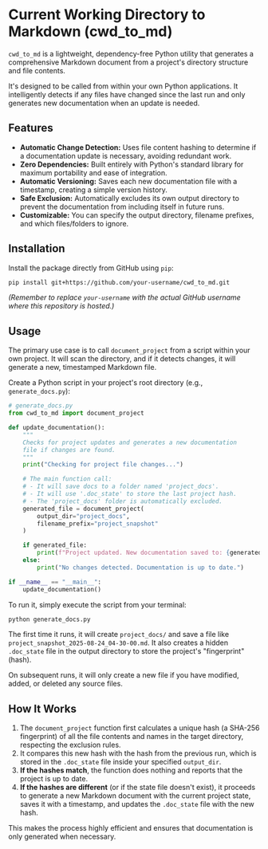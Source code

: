 # Current Working Directory to Markdown (cwd_to_md)

`cwd_to_md` is a lightweight, dependency-free Python utility that generates a comprehensive Markdown document from a project's directory structure and file contents.

It's designed to be called from within your own Python applications. It intelligently detects if any files have changed since the last run and only generates new documentation when an update is needed.

## Features

-   **Automatic Change Detection:** Uses file content hashing to determine if a documentation update is necessary, avoiding redundant work.
-   **Zero Dependencies:** Built entirely with Python's standard library for maximum portability and ease of integration.
-   **Automatic Versioning:** Saves each new documentation file with a timestamp, creating a simple version history.
-   **Safe Exclusion:** Automatically excludes its own output directory to prevent the documentation from including itself in future runs.
-   **Customizable:** You can specify the output directory, filename prefixes, and which files/folders to ignore.

## Installation

Install the package directly from GitHub using `pip`:

```bash
pip install git+https://github.com/your-username/cwd_to_md.git
```
*(Remember to replace `your-username` with the actual GitHub username where this repository is hosted.)*

## Usage

The primary use case is to call `document_project` from a script within your own project. It will scan the directory, and if it detects changes, it will generate a new, timestamped Markdown file.

Create a Python script in your project's root directory (e.g., `generate_docs.py`):

```python
# generate_docs.py
from cwd_to_md import document_project

def update_documentation():
    """
    Checks for project updates and generates a new documentation
    file if changes are found.
    """
    print("Checking for project file changes...")

    # The main function call:
    # - It will save docs to a folder named 'project_docs'.
    # - It will use '.doc_state' to store the last project hash.
    # - The 'project_docs' folder is automatically excluded.
    generated_file = document_project(
        output_dir="project_docs",
        filename_prefix="project_snapshot"
    )

    if generated_file:
        print(f"Project updated. New documentation saved to: {generated_file}")
    else:
        print("No changes detected. Documentation is up to date.")

if __name__ == "__main__":
    update_documentation()

```

To run it, simply execute the script from your terminal:
```bash
python generate_docs.py
```

The first time it runs, it will create `project_docs/` and save a file like `project_snapshot_2025-08-24_04-30-00.md`. It also creates a hidden `.doc_state` file in the output directory to store the project's "fingerprint" (hash).

On subsequent runs, it will only create a new file if you have modified, added, or deleted any source files.

## How It Works

1.  The `document_project` function first calculates a unique hash (a SHA-256 fingerprint) of all the file contents and names in the target directory, respecting the exclusion rules.
2.  It compares this new hash with the hash from the previous run, which is stored in the `.doc_state` file inside your specified `output_dir`.
3.  **If the hashes match**, the function does nothing and reports that the project is up to date.
4.  **If the hashes are different** (or if the state file doesn't exist), it proceeds to generate a new Markdown document with the current project state, saves it with a timestamp, and updates the `.doc_state` file with the new hash.

This makes the process highly efficient and ensures that documentation is only generated when necessary.
